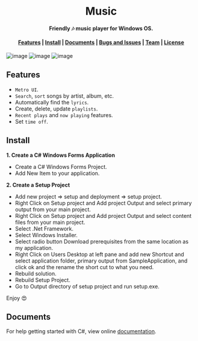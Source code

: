 <h1 align="center">
  <br>Music<br>
</h1>

<h4 align="center">
  Friendly 🎶 music player for Windows OS.
</h4> 

<div align="center">
  <h4>
    <a href="#features">Features</a> |
    <a href="#install">Install</a> |
    <a href="#documents">Documents</a> |
    <a href="#bugs-and-issues">Bugs and Issues</a> |
    <a href="#team">Team</a> |
    <a href="#license">License</a>
  </h4>
</div>

![image](https://user-images.githubusercontent.com/70938435/121902821-5a2db000-cd30-11eb-83ec-bfc6b6550c3d.png)
![image](https://user-images.githubusercontent.com/70938435/121902859-6285eb00-cd30-11eb-8f71-5f277ddc0850.png)
![image](https://user-images.githubusercontent.com/70938435/121902902-6d408000-cd30-11eb-8ae7-1fcdc23c1538.png)


## Features

* `Metro UI`.
* `Search`, `sort` songs by artist, album, etc.
* Automatically find the `lyrics`.
* Create, delete, update `playlists`.
* `Recent plays` and `now playing` features.
* Set `time off`.

## Install

**1. Create a C# Windows Forms Application**

* Create a C# Windows Forms Project.
* Add New Item to your application.


**2. Create a Setup Project**

* Add new project => setup and deployment => setup project.
* Right Click on Setup project and Add project Output and select primary output from your main project.
* Right Click on Setup project and Add project Output and select content files from your main project.
* Select .Net Framework.
* Select Windows Installer.
* Select radio button Download prerequisites from the same location as my application.
* Right Click on Users Desktop at left pane and add new Shortcut and select application folder, primary output from SampleApplication, and click ok and the rename the short cut to what you need.
* Rebuild solution.
* Rebuild Setup Project.
* Go to Output directory of setup project and run setup.exe.

Enjoy 😍

## Documents

For help getting started with C#, view online [documentation](https://docs.microsoft.com/en-us/dotnet/csharp/).


